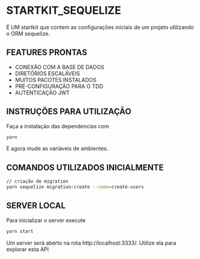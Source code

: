 # STARTKIT_SEQUELIZE

É UM startkit que contem as configurações iniciais de um projeto utilizando o ORM sequelize.

## FEATURES PRONTAS

- CONEXÃO COM A BASE DE DADOS
- DIRETÓRIOS ESCALÁVEIS
- MUITOS PACOTES INSTALADOS
- PRÉ-CONFIGURAÇÃO PARA O TDD
- AUTENTICAÇÃO JWT

## INSTRUÇÕES PARA UTILIZAÇÃO

Faça a instalação das dependencias com

```sh
yarn
```

E agora mude as variáveis de ambientes.

## COMANDOS UTILIZADOS INICIALMENTE

```sh
// criação de migration
yarn sequelize migration:create --name=create-users
```

## SERVER LOCAL

Para inicializar o server execute

```sh
yarn start
```

Um server será aberto na rota http://localhost:3333/. Utilize ela para explorar esta API
